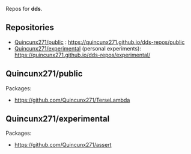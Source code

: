 Repos for **dds**.

## Repositories

 - [Quincunx271/public][q271-public] : https://quincunx271.github.io/dds-repos/public
 - [Quincunx271/experimental][q271-experimental] (personal experiments): https://quincunx271.github.io/dds-repos/experimental/

## Quincunx271/public

Packages:

  - https://github.com/Quincunx271/TerseLambda
## Quincunx271/experimental

Packages:

  - https://github.com/Quincunx271/assert


  [q271-public]: #quincunx271-public
  [q271-experimental]: #quincunx271-experimental
